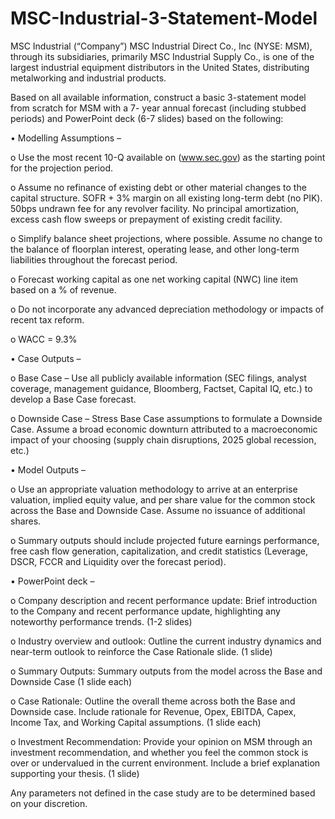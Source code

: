 # MSC-Industrial-3-Statement-Model

MSC Industrial (“Company”) MSC Industrial Direct Co., Inc (NYSE: MSM), through its subsidiaries, primarily MSC
Industrial Supply Co., is one of the largest industrial equipment distributors in the United States, distributing
metalworking and industrial products.

Based on all available information, construct a basic 3-statement model from scratch for MSM with a 7- year annual
forecast (including stubbed periods) and PowerPoint deck (6-7 slides) based on the following:

• Modelling Assumptions –

o Use the most recent 10-Q available on (www.sec.gov) as the starting point for the projection period.

o Assume no refinance of existing debt or other material changes to the capital structure. SOFR + 3% margin
on all existing long-term debt (no PIK). 50bps undrawn fee for any revolver facility. No principal amortization,
excess cash flow sweeps or prepayment of existing credit facility.

o Simplify balance sheet projections, where possible. Assume no change to the balance of floorplan interest,
operating lease, and other long-term liabilities throughout the forecast period.

o Forecast working capital as one net working capital (NWC) line item based on a % of revenue.

o Do not incorporate any advanced depreciation methodology or impacts of recent tax reform.

o WACC = 9.3%

• Case Outputs –

o Base Case – Use all publicly available information (SEC filings, analyst coverage, management guidance,
Bloomberg, Factset, Capital IQ, etc.) to develop a Base Case forecast.

o Downside Case – Stress Base Case assumptions to formulate a Downside Case. Assume a broad economic
downturn attributed to a macroeconomic impact of your choosing (supply chain disruptions, 2025 global
recession, etc.)

• Model Outputs –

o Use an appropriate valuation methodology to arrive at an enterprise valuation, implied equity value, and
per share value for the common stock across the Base and Downside Case. Assume no issuance of additional
shares.

o Summary outputs should include projected future earnings performance, free cash flow generation,
capitalization, and credit statistics (Leverage, DSCR, FCCR and Liquidity over the forecast period).

• PowerPoint deck –

o Company description and recent performance update: Brief introduction to the Company and recent
performance update, highlighting any noteworthy performance trends. (1-2 slides)

o Industry overview and outlook: Outline the current industry dynamics and near-term outlook to reinforce
the Case Rationale slide. (1 slide)

o Summary Outputs: Summary outputs from the model across the Base and Downside Case (1 slide each)

o Case Rationale: Outline the overall theme across both the Base and Downside case. Include rationale for
Revenue, Opex, EBITDA, Capex, Income Tax, and Working Capital assumptions. (1 slide each)

o Investment Recommendation: Provide your opinion on MSM through an investment recommendation, and
whether you feel the common stock is over or undervalued in the current environment. Include a brief
explanation supporting your thesis. (1 slide)

Any parameters not defined in the case study are to be determined based on your discretion.
